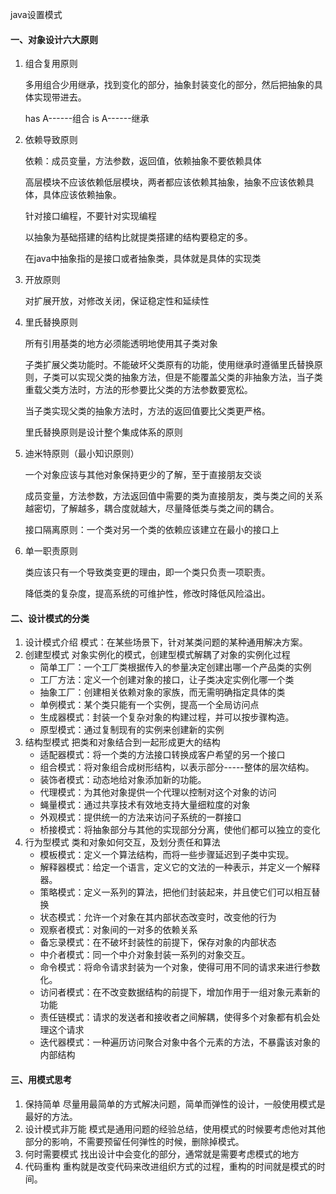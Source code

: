java设置模式

#### 一、对象设计六大原则

1. 组合复用原则

   多用组合少用继承，找到变化的部分，抽象封装变化的部分，然后把抽象的具体实现带进去。

   has  A------组合         is  A------继承

2. 依赖导致原则

   依赖：成员变量，方法参数，返回值，依赖抽象不要依赖具体

   高层模块不应该依赖低层模块，两者都应该依赖其抽象，抽象不应该依赖具体，具体应该依赖抽象。

   针对接口编程，不要针对实现编程

   以抽象为基础搭建的结构比就提类搭建的结构要稳定的多。

   在java中抽象指的是接口或者抽象类，具体就是具体的实现类

3. 开放原则

   对扩展开放，对修改关闭，保证稳定性和延续性

4. 里氏替换原则

   所有引用基类的地方必须能透明地使用其子类对象

   子类扩展父类功能时。不能破坏父类原有的功能，使用继承时遵循里氏替换原则，子类可以实现父类的抽象方法，但是不能覆盖父类的非抽象方法，当子类重载父类方法时，方法的形参要比父类的方法参数要宽松。

   当子类实现父类的抽象方法时，方法的返回值要比父类更严格。

   里氏替换原则是设计整个集成体系的原则

5. 迪米特原则（最小知识原则）

   一个对象应该与其他对象保持更少的了解，至于直接朋友交谈

   成员变量，方法参数，方法返回值中需要的类为直接朋友，类与类之间的关系越密切，了解越多，耦合度就越大，尽量降低类与类之间的耦合。

   接口隔离原则：一个类对另一个类的依赖应该建立在最小的接口上

6. 单一职责原则

   类应该只有一个导致类变更的理由，即一个类只负责一项职责。

   降低类的复杂度，提高系统的可维护性，修改时降低风险溢出。
#### 二、设计模式的分类

1. 设计模式介绍
   模式：在某些场景下，针对某类问题的某种通用解决方案。
2. 创建型模式
   对象实例化的模式，创建型模式解耦了对象的实例化过程
   * 简单工厂：一个工厂类根据传入的参量决定创建出哪一个产品类的实例
   * 工厂方法：定义一个创建对象的接口，让子类决定实例化哪一个类
   * 抽象工厂：创建相关依赖对象的家族，而无需明确指定具体的类
   * 单例模式：某个类只能有一个实例，提高一个全局访问点
   * 生成器模式：封装一个复杂对象的构建过程，并可以按步骤构造。
   * 原型模式：通过复制现有的实例来创建新的实例
3. 结构型模式
   把类和对象结合到一起形成更大的结构
   * 适配器模式：将一个类的方法接口转换成客户希望的另一个接口
   * 组合模式：将对象组合成树形结构，以表示部分-----整体的层次结构。
   * 装饰者模式：动态地给对象添加新的功能。
   * 代理模式：为其他对象提供一个代理以控制对这个对象的访问
   * 蝇量模式：通过共享技术有效地支持大量细粒度的对象
   * 外观模式：提供统一的方法来访问子系统的一群接口
   * 桥接模式：将抽象部分与其他的实现部分分离，使他们都可以独立的变化
4. 行为型模式
   类和对象如何交互，及划分责任和算法
   * 模板模式：定义一个算法结构，而将一些步骤延迟到子类中实现。
   * 解释器模式：给定一个语言，定义它的文法的一种表示，并定义一个解释器。
   * 策略模式：定义一系列的算法，把他们封装起来，并且使它们可以相互替换
   * 状态模式：允许一个对象在其内部状态改变时，改变他的行为
   * 观察者模式：对象间的一对多的依赖关系
   * 备忘录模式：在不破坏封装性的前提下，保存对象的内部状态
   * 中介者模式：同一个中介对象封装一系列的对象交互。
   * 命令模式：将命令请求封装为一个对象，使得可用不同的请求来进行参数化。
   * 访问者模式：在不改变数据结构的前提下，增加作用于一组对象元素新的功能
   * 责任链模式：请求的发送者和接收者之间解耦，使得多个对象都有机会处理这个请求
   * 迭代器模式：一种遍历访问聚合对象中各个元素的方法，不暴露该对象的内部结构

#### 三、用模式思考

1. 保持简单
   尽量用最简单的方式解决问题，简单而弹性的设计，一般使用模式是最好的方法。
2. 设计模式非万能
   模式是通用问题的经验总结，使用模式的时候要考虑他对其他部分的影响，不需要预留任何弹性的时候，删除掉模式。
3. 何时需要模式
   找出设计中会变化的部分，通常就是需要考虑模式的地方
4. 代码重构
   重构就是改变代码来改进组织方式的过程，重构的时间就是模式的时间。